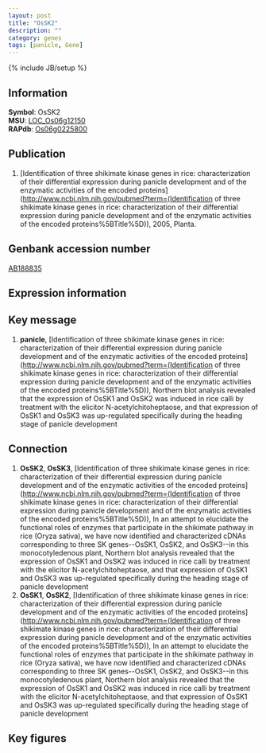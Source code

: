 ```yaml
---
layout: post
title: "OsSK2"
description: ""
category: genes
tags: [panicle, Gene]
---
```

{% include JB/setup %}

## Information
__Symbol__: OsSK2  
__MSU__: [LOC_Os06g12150](http://rice.plantbiology.msu.edu/cgi-bin/ORF_infopage.cgi?orf=LOC_Os06g12150)  
__RAPdb__: [Os06g0225800](http://rapdb.dna.affrc.go.jp/viewer/gbrowse_details/irgsp1?name=Os06g0225800)  

## Publication
1. [Identification of three shikimate kinase genes in rice: characterization of their differential expression during panicle development and of the enzymatic activities of the encoded proteins](http://www.ncbi.nlm.nih.gov/pubmed?term=(Identification of three shikimate kinase genes in rice: characterization of their differential expression during panicle development and of the enzymatic activities of the encoded proteins%5BTitle%5D)), 2005, Planta.

## Genbank accession number
[AB188835](http://www.ncbi.nlm.nih.gov/nuccore/AB188835)

## Expression information

## Key message
1. __panicle__, [Identification of three shikimate kinase genes in rice: characterization of their differential expression during panicle development and of the enzymatic activities of the encoded proteins](http://www.ncbi.nlm.nih.gov/pubmed?term=(Identification of three shikimate kinase genes in rice: characterization of their differential expression during panicle development and of the enzymatic activities of the encoded proteins%5BTitle%5D)),  Northern blot analysis revealed that the expression of OsSK1 and OsSK2 was induced in rice calli by treatment with the elicitor N-acetylchitoheptaose, and that expression of OsSK1 and OsSK3 was up-regulated specifically during the heading stage of panicle development

## Connection
1. __OsSK2__, __OsSK3__, [Identification of three shikimate kinase genes in rice: characterization of their differential expression during panicle development and of the enzymatic activities of the encoded proteins](http://www.ncbi.nlm.nih.gov/pubmed?term=(Identification of three shikimate kinase genes in rice: characterization of their differential expression during panicle development and of the enzymatic activities of the encoded proteins%5BTitle%5D)),  In an attempt to elucidate the functional roles of enzymes that participate in the shikimate pathway in rice (Oryza sativa), we have now identified and characterized cDNAs corresponding to three SK genes--OsSK1, OsSK2, and OsSK3--in this monocotyledenous plant, Northern blot analysis revealed that the expression of OsSK1 and OsSK2 was induced in rice calli by treatment with the elicitor N-acetylchitoheptaose, and that expression of OsSK1 and OsSK3 was up-regulated specifically during the heading stage of panicle development
2. __OsSK1__, __OsSK2__, [Identification of three shikimate kinase genes in rice: characterization of their differential expression during panicle development and of the enzymatic activities of the encoded proteins](http://www.ncbi.nlm.nih.gov/pubmed?term=(Identification of three shikimate kinase genes in rice: characterization of their differential expression during panicle development and of the enzymatic activities of the encoded proteins%5BTitle%5D)),  In an attempt to elucidate the functional roles of enzymes that participate in the shikimate pathway in rice (Oryza sativa), we have now identified and characterized cDNAs corresponding to three SK genes--OsSK1, OsSK2, and OsSK3--in this monocotyledenous plant, Northern blot analysis revealed that the expression of OsSK1 and OsSK2 was induced in rice calli by treatment with the elicitor N-acetylchitoheptaose, and that expression of OsSK1 and OsSK3 was up-regulated specifically during the heading stage of panicle development

## Key figures



